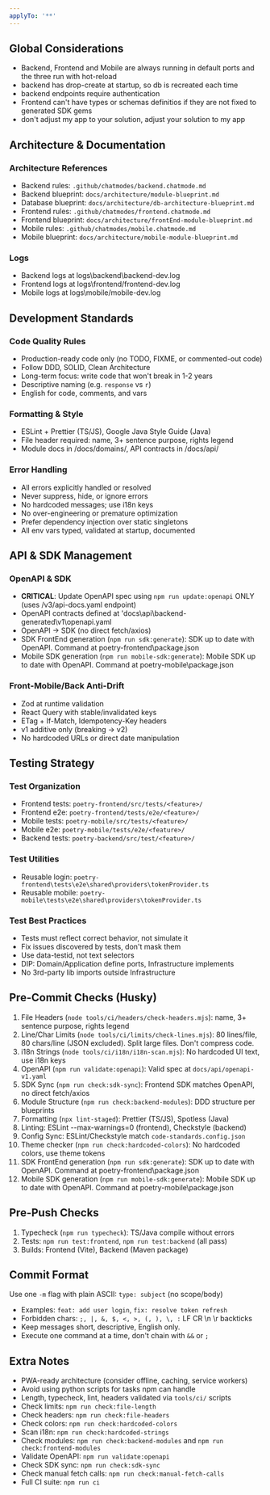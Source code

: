 ```yaml
---
applyTo: '**'
---
```


## Global Considerations

- Backend, Frontend and Mobile are always running in default ports and the three run with hot-reload
- backend has drop-create at startup, so db is recreated each time 
- backend endpoints require authentication
- Frontend can't have types or schemas definitios if they are not fixed to generated SDK gems
- don't adjust my app to your solution, adjust your solution to my app

## Architecture & Documentation

### Architecture References
- Backend rules: `.github/chatmodes/backend.chatmode.md`
- Backend blueprint: `docs/architecture/module-blueprint.md`
- Database blueprint: `docs/architecture/db-architecture-blueprint.md`
- Frontend rules: `.github/chatmodes/frontend.chatmode.md`
- Frontend blueprint: `docs/architecture/frontEnd-module-blueprint.md`
- Mobile rules: `.github/chatmodes/mobile.chatmode.md`
- Mobile blueprint: `docs/architecture/mobile-module-blueprint.md`

### Logs
- Backend logs at logs\backend\backend-dev.log
- Frontend logs at logs\frontend/frontend-dev.log
- Mobile logs at logs\mobile/mobile-dev.log

## Development Standards

### Code Quality Rules
- Production-ready code only (no TODO, FIXME, or commented-out code)
- Follow DDD, SOLID, Clean Architecture
- Long-term focus: write code that won't break in 1-2 years
- Descriptive naming (e.g. `response` vs `r`)
- English for code, comments, and vars

### Formatting & Style
- ESLint + Prettier (TS/JS), Google Java Style Guide (Java)
- File header required: name, 3+ sentence purpose, rights legend
- Module docs in /docs/domains/, API contracts in /docs/api/

### Error Handling
- All errors explicitly handled or resolved
- Never suppress, hide, or ignore errors
- No hardcoded messages; use i18n keys
- No over-engineering or premature optimization
- Prefer dependency injection over static singletons
- All env vars typed, validated at startup, documented

## API & SDK Management

### OpenAPI & SDK
- **CRITICAL**: Update OpenAPI spec using `npm run update:openapi` ONLY (uses /v3/api-docs.yaml endpoint)
- OpenAPI contracts defined at 'docs\api\backend-generated\v1\openapi.yaml
- OpenAPI → SDK (no direct fetch/axios)
- SDK FrontEnd generation (`npm run sdk:generate`): SDK up to date with OpenAPI. Command at poetry-frontend\package.json
- Mobile SDK generation (`npm run mobile-sdk:generate`): Mobile SDK up to date with OpenAPI. Command at poetry-mobile\package.json

### Front-Mobile/Back Anti-Drift
- Zod at runtime validation
- React Query with stable/invalidated keys
- ETag + If-Match, Idempotency-Key headers
- v1 additive only (breaking → v2)
- No hardcoded URLs or direct date manipulation

## Testing Strategy

### Test Organization
- Frontend tests: `poetry-frontend/src/tests/<feature>/`
- Frontend e2e: `poetry-frontend/tests/e2e/<feature>/`
- Mobile tests: `poetry-mobile/src/tests/<feature>/`
- Mobile e2e: `poetry-mobile/tests/e2e/<feature>/`
- Backend tests: `poetry-backend/src/test/<feature>/`

### Test Utilities
- Reusable login: `poetry-frontend\tests\e2e\shared\providers\tokenProvider.ts`
- Reusable mobile: `poetry-mobile\tests\e2e\shared\providers\tokenProvider.ts`

### Test Best Practices
- Tests must reflect correct behavior, not simulate it
- Fix issues discovered by tests, don't mask them
- Use data-testid, not text selectors
- DIP: Domain/Application define ports, Infrastructure implements
- No 3rd-party lib imports outside Infrastructure

## Pre-Commit Checks (Husky)

1. File Headers (`node tools/ci/headers/check-headers.mjs`): name, 3+ sentence purpose, rights legend
2. Line/Char Limits (`node tools/ci/limits/check-lines.mjs`): 80 lines/file, 80 chars/line (JSON excluded). Split large files. Don't compress code.
3. i18n Strings (`node tools/ci/i18n/i18n-scan.mjs`): No hardcoded UI text, use i18n keys
4. OpenAPI (`npm run validate:openapi`): Valid spec at `docs/api/openapi-v1.yaml`
5. SDK Sync (`npm run check:sdk-sync`): Frontend SDK matches OpenAPI, no direct fetch/axios
6. Module Structure (`npm run check:backend-modules`): DDD structure per blueprints
7. Formatting (`npx lint-staged`): Prettier (TS/JS), Spotless (Java)
8. Linting: ESLint --max-warnings=0 (frontend), Checkstyle (backend)
9. Config Sync: ESLint/Checkstyle match `code-standards.config.json`
10. Theme checker (`npm run check:hardcoded-colors`): No hardcoded colors, use theme tokens
11. SDK FrontEnd generation (`npm run sdk:generate`): SDK up to date with OpenAPI. Command at poetry-frontend\package.json
12. Mobile SDK generation (`npm run mobile-sdk:generate`): Mobile SDK up to date with OpenAPI. Command at poetry-mobile\package.json

## Pre-Push Checks

1. Typecheck (`npm run typecheck`): TS/Java compile without errors
2. Tests: `npm run test:frontend`, `npm run test:backend` (all pass)
3. Builds: Frontend (Vite), Backend (Maven package)

## Commit Format

Use one `-m` flag with plain ASCII: `type: subject` (no scope/body)

- Examples: `feat: add user login`, `fix: resolve token refresh`
- Forbidden chars: `;, |, &, $, <, >, (, ), \, :` LF CR \n \r backticks
- Keep messages short, descriptive, English only.
- Execute one command at a time, don't chain with `&&` or `;`

## Extra Notes

- PWA-ready architecture (consider offline, caching, service workers)
- Avoid using python scripts for tasks npm can handle
- Length, typecheck, lint, headers validated via `tools/ci/` scripts
- Check limits: `npm run check:file-length`
- Check headers: `npm run check:file-headers`
- Check colors: `npm run check:hardcoded-colors`
- Scan i18n: `npm run check:hardcoded-strings`
- Check modules: `npm run check:backend-modules` and `npm run check:frontend-modules`
- Validate OpenAPI: `npm run validate:openapi`
- Check SDK sync: `npm run check:sdk-sync`
- Check manual fetch calls: `npm run check:manual-fetch-calls`
- Full CI suite: `npm run ci`
